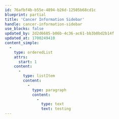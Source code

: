 ```yaml
---
id: 76afbf4b-b55e-4894-b26d-12505b68cd1c
blueprint: partial
title: 'Cancer Information Sidebar'
handle: cancer-information-sidebar
use_blocks: false
updated_by: 2d2d6685-b06b-4c36-ac61-bb3b0bd2b14f
updated_at: 1700249410
content_simple:
  -
    type: orderedList
    attrs:
      start: 1
    content:
      -
        type: listItem
        content:
          -
            type: paragraph
            content:
              -
                type: text
                text: testing
---
```

